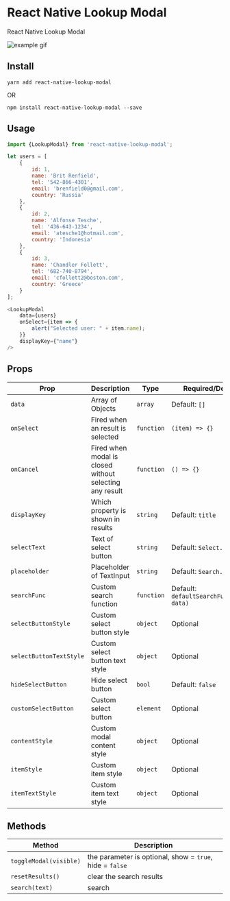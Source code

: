 
# React Native Lookup Modal

React Native Lookup Modal

![example gif](https://media.giphy.com/media/320CTS5gPGEEgPnfpB/giphy.gif)

## Install
`yarn add react-native-lookup-modal`

OR

`npm install react-native-lookup-modal --save`

## Usage
```javascript
import {LookupModal} from 'react-native-lookup-modal';

let users = [
    {
        id: 1,
        name: 'Brit Renfield',
        tel: '542-866-4301',
        email: 'brenfield0@gmail.com',
        country: 'Russia'
    },
    {
        id: 2,
        name: 'Alfonse Tesche',
        tel: '436-643-1234',
        email: 'atesche1@hotmail.com',
        country: 'Indonesia'
    },
    {
        id: 3,
        name: 'Chandler Follett',
        tel: '682-740-8794',
        email: 'cfollett2@boston.com',
        country: 'Greece'
    }
];

<LookupModal
    data={users}
    onSelect={item => {
        alert("Selected user: " + item.name);
    }}
    displayKey={"name"}
/>
```


## Props

Prop | Description | Type | Required/Default
------ | ------ | ------ | ------
`data` | Array of Objects | `array` | Default: `[]`
`onSelect` | Fired when an result is selected | `function` | `(item) => {}`
`onCancel` | Fired when modal is closed without selecting any result | `function` | `() => {}`
`displayKey` | Which property is shown in results | `string` | Default: `title`
`selectText` | Text of select button | `string` | Default: `Select...`
`placeholder` | Placeholder of TextInput | `string` | Default: `Search...`
`searchFunc` | Custom search function | `function` | Default: `defaultSearchFunc(text, data)`
`selectButtonStyle` | Custom select button style | `object` | Optional
`selectButtonTextStyle` | Custom select button text style | `object` | Optional
`hideSelectButton` | Hide select button | `bool` | Default: `false`
`customSelectButton` | Custom select button | `element` | Optional
`contentStyle` | Custom modal content style | `object` | Optional
`itemStyle` | Custom item style | `object` | Optional
`itemTextStyle` | Custom item text style | `object` | Optional

## Methods

Method | Description 
------ | ------ 
`toggleModal(visible)` | the parameter is optional, show = `true`, hide = `false`
`resetResults()` | clear the search results
`search(text)` | search